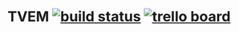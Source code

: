 # TVEM [![build status](https://img.shields.io/gitlab/pipeline/mloldenburg/tvem.svg?style=flat-square)](https://gitlab.com/mloldenburg/tvem/commits/master) [![trello board](https://img.shields.io/badge/trello%20board-private-blue.svg?style=flat-square)](https://trello.com/b/EuWTcm4w/tvem-repo)